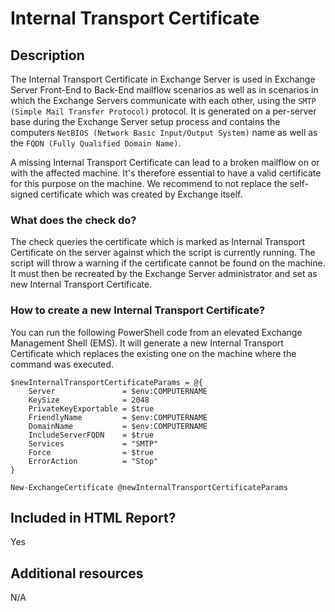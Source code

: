 # Internal Transport Certificate

## Description

The Internal Transport Certificate in Exchange Server is used in Exchange Server Front-End to Back-End mailflow scenarios as well as in scenarios in which the Exchange Servers communicate with each other, using the `SMTP (Simple Mail Transfer Protocol)` protocol. It is generated on a per-server base during the Exchange Server setup process and contains the computers `NetBIOS (Network Basic Input/Output System)` name as well as the `FQDN (Fully Qualified Domain Name)`.

A missing Internal Transport Certificate can lead to a broken mailflow on or with the affected machine. It's therefore essential to have a valid certificate for this purpose on the machine. We recommend to not replace the self-signed certificate which was created by Exchange itself.

### What does the check do?

The check queries the certificate which is marked as Internal Transport Certificate on the server against which the script is currently running. The script will throw a warning if the certificate cannot be found on the machine. It must then be recreated by the Exchange Server administrator and set as new Internal Transport Certificate.

### How to create a new Internal Transport Certificate?

You can run the following PowerShell code from an elevated Exchange Management Shell (EMS). It will generate a new Internal Transport Certificate which replaces the existing one on the machine where the command was executed.

```
$newInternalTransportCertificateParams = @{
    Server               = $env:COMPUTERNAME
    KeySize              = 2048
    PrivateKeyExportable = $true
    FriendlyName         = $env:COMPUTERNAME
    DomainName           = $env:COMPUTERNAME
    IncludeServerFQDN    = $true
    Services             = "SMTP"
    Force                = $true
    ErrorAction          = "Stop"
}

New-ExchangeCertificate @newInternalTransportCertificateParams
```

## Included in HTML Report?

Yes

## Additional resources

N/A
